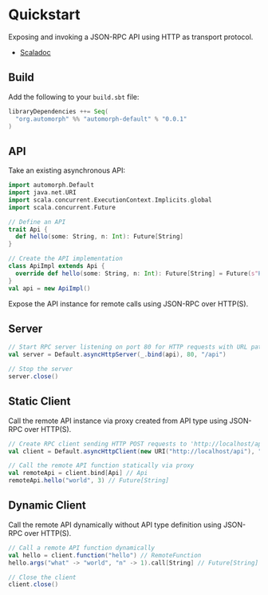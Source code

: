 # Quickstart

Exposing and invoking a JSON-RPC API using HTTP as transport protocol.

* [Scaladoc](https://www.javadoc.io/doc/org.automorph/automorph-core_3.0.0/latest/)

## Build

Add the following to your `build.sbt` file:

```scala
libraryDependencies ++= Seq(
  "org.automorph" %% "automorph-default" % "0.0.1"
)
```

## API

Take an existing asynchronous API:

```scala
import automorph.Default
import java.net.URI
import scala.concurrent.ExecutionContext.Implicits.global
import scala.concurrent.Future

// Define an API
trait Api {
  def hello(some: String, n: Int): Future[String]
}

// Create the API implementation
class ApiImpl extends Api {
  override def hello(some: String, n: Int): Future[String] = Future(s"Hello $some $n!")
}
val api = new ApiImpl()

```

Expose the API instance for remote calls using JSON-RPC over HTTP(S).

## Server

```scala
// Start RPC server listening on port 80 for HTTP requests with URL path '/api'
val server = Default.asyncHttpServer(_.bind(api), 80, "/api")

// Stop the server
server.close()
```

## Static Client

Call the remote API instance via proxy created from API type using JSON-RPC over HTTP(S).

```scala
// Create RPC client sending HTTP POST requests to 'http://localhost/api'
val client = Default.asyncHttpClient(new URI("http://localhost/api"), "POST")

// Call the remote API function statically via proxy
val remoteApi = client.bind[Api] // Api
remoteApi.hello("world", 3) // Future[String]
```

## Dynamic Client

Call the remote API dynamically without API type definition using JSON-RPC over HTTP(S).

```scala
// Call a remote API function dynamically
val hello = client.function("hello") // RemoteFunction
hello.args("what" -> "world", "n" -> 1).call[String] // Future[String]

// Close the client
client.close()
```
